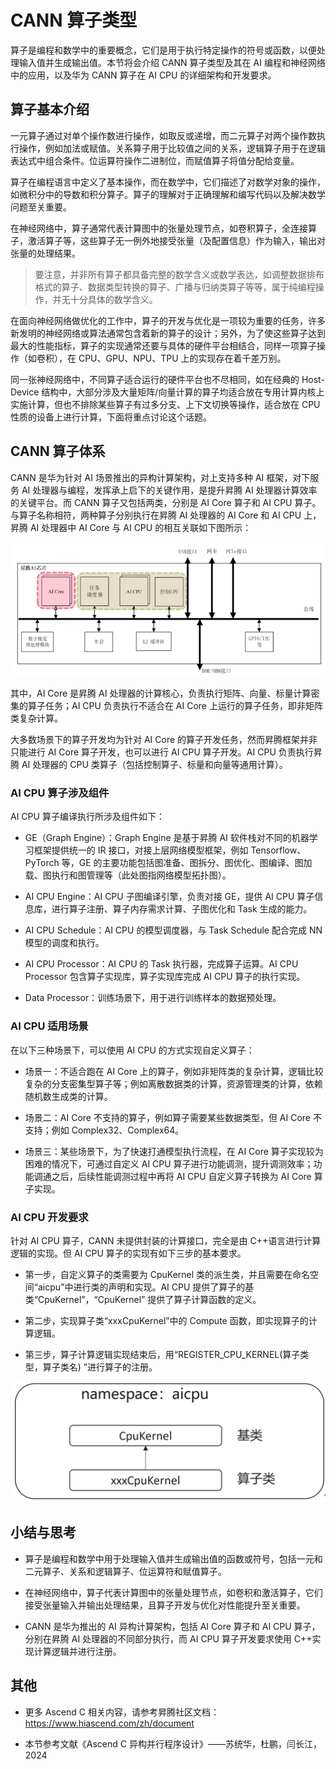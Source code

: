<!--适用于[License] (https://github.com/chenzomi12/AISystem/blob/main/LICENSE)版权许可-->

# CANN 算子类型

算子是编程和数学中的重要概念，它们是用于执行特定操作的符号或函数，以便处理输入值并生成输出值。本节将会介绍 CANN 算子类型及其在 AI 编程和神经网络中的应用，以及华为 CANN 算子在 AI CPU 的详细架构和开发要求。

## 算子基本介绍

一元算子通过对单个操作数进行操作，如取反或递增，而二元算子对两个操作数执行操作，例如加法或赋值。关系算子用于比较值之间的关系，逻辑算子用于在逻辑表达式中组合条件。位运算符操作二进制位，而赋值算子将值分配给变量。

算子在编程语言中定义了基本操作，而在数学中，它们描述了对数学对象的操作，如微积分中的导数和积分算子。算子的理解对于正确理解和编写代码以及解决数学问题至关重要。

在神经网络中，算子通常代表计算图中的张量处理节点，如卷积算子，全连接算子，激活算子等，这些算子无一例外地接受张量（及配置信息）作为输入，输出对张量的处理结果。

> 要注意，并非所有算子都具备完整的数学含义或数学表达，如调整数据排布格式的算子、数据类型转换的算子、广播与归纳类算子等等，属于纯编程操作，并无十分具体的数学含义。

在面向神经网络做优化的工作中，算子的开发与优化是一项较为重要的任务，许多新发明的神经网络或算法通常包含着新的算子的设计；另外，为了使这些算子达到最大的性能指标，算子的实现通常还要与具体的硬件平台相结合，同样一项算子操作（如卷积），在 CPU、GPU、NPU、TPU 上的实现存在着千差万别。

同一张神经网络中，不同算子适合运行的硬件平台也不尽相同，如在经典的 Host-Device 结构中，大部分涉及大量矩阵/向量计算的算子均适合放在专用计算内核上实施计算，但也不排除某些算子有过多分支、上下文切换等操作，适合放在 CPU 性质的设备上进行计算，下面将重点讨论这个话题。

## CANN 算子体系

CANN 是华为针对 AI 场景推出的异构计算架构，对上支持多种 AI 框架，对下服务 AI 处理器与编程，发挥承上启下的关键作用，是提升昇腾 AI 处理器计算效率的关键平台。而 CANN 算子又包括两类，分别是 AI Core 算子和 AI CPU 算子。与算子名称相符，两种算子分别执行在昇腾 AI 处理器的 AI Core 和 AI CPU 上，昇腾 AI 处理器中 AI Core 与 AI CPU 的相互关联如下图所示：

![昇腾 AI 处理器 SoC 逻辑图](images/01OPType01.png)

其中，AI Core 是昇腾 AI 处理器的计算核心，负责执行矩阵、向量、标量计算密集的算子任务；AI CPU 负责执行不适合在 AI Core 上运行的算子任务，即非矩阵类复杂计算。

大多数场景下的算子开发均为针对 AI Core 的算子开发任务，然而昇腾框架并非只能进行 AI Core 算子开发，也可以进行 AI CPU 算子开发。AI CPU 负责执行昇腾 AI 处理器的 CPU 类算子（包括控制算子、标量和向量等通用计算）。

### AI CPU 算子涉及组件

AI CPU 算子编译执行所涉及组件如下：

- GE（Graph Engine）：Graph Engine 是基于昇腾 AI 软件栈对不同的机器学习框架提供统一的 IR 接口，对接上层网络模型框架，例如 Tensorflow、PyTorch 等，GE 的主要功能包括图准备、图拆分、图优化、图编译、图加载、图执行和图管理等（此处图指网络模型拓扑图）。

- AI CPU Engine：AI CPU 子图编译引擎，负责对接 GE，提供 AI CPU 算子信息库，进行算子注册、算子内存需求计算、子图优化和 Task 生成的能力。

- AI CPU Schedule：AI CPU 的模型调度器，与 Task Schedule 配合完成 NN 模型的调度和执行。

- AI CPU Processor：AI CPU 的 Task 执行器，完成算子运算。AI CPU Processor 包含算子实现库，算子实现库完成 AI CPU 算子的执行实现。

- Data Processor：训练场景下，用于进行训练样本的数据预处理。

### AI CPU 适用场景

在以下三种场景下，可以使用 AI CPU 的方式实现自定义算子：

- 场景一：不适合跑在 AI Core 上的算子，例如非矩阵类的复杂计算，逻辑比较复杂的分支密集型算子等；例如离散数据类的计算，资源管理类的计算，依赖随机数生成类的计算。

- 场景二：AI Core 不支持的算子，例如算子需要某些数据类型，但 AI Core 不支持；例如 Complex32、Complex64。

- 场景三：某些场景下，为了快速打通模型执行流程，在 AI Core 算子实现较为困难的情况下，可通过自定义 AI CPU 算子进行功能调测，提升调测效率；功能调通之后，后续性能调测过程中再将 AI CPU 自定义算子转换为 AI Core 算子实现。

### AI CPU 开发要求

针对 AI CPU 算子，CANN 未提供封装的计算接口，完全是由 C++语言进行计算逻辑的实现。但 AI CPU 算子的实现有如下三步的基本要求。

- 第一步，自定义算子的类需要为 CpuKernel 类的派生类，并且需要在命名空间“aicpu”中进行类的声明和实现。AI CPU 提供了算子的基类“CpuKernel”，“CpuKernel” 提供了算子计算函数的定义。

- 第二步，实现算子类“xxxCpuKernel”中的 Compute 函数，即实现算子的计算逻辑。

- 第三步，算子计算逻辑实现结束后，用“REGISTER_CPU_KERNEL(算子类型，算子类名) ”进行算子的注册。

![AICPU 算子基类](images/01OPType02.png)

## 小结与思考

- 算子是编程和数学中用于处理输入值并生成输出值的函数或符号，包括一元和二元算子、关系和逻辑算子、位运算符和赋值算子。

- 在神经网络中，算子代表计算图中的张量处理节点，如卷积和激活算子，它们接受张量输入并输出处理结果，且算子开发与优化对性能提升至关重要。

- CANN 是华为推出的 AI 异构计算架构，包括 AI Core 算子和 AI CPU 算子，分别在昇腾 AI 处理器的不同部分执行，而 AI CPU 算子开发要求使用 C++实现计算逻辑并进行注册。

## 其他

- 更多 Ascend C 相关内容，请参考昇腾社区文档：https://www.hiascend.com/zh/document

- 本节参考文献《Ascend C 异构并行程序设计》——苏统华，杜鹏，闫长江，2024
